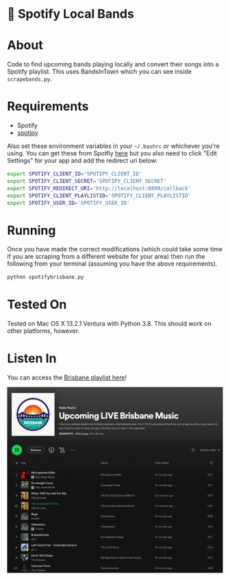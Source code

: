 🎵 Spotify Local Bands
=================

About
=====

Code to find upcoming bands playing locally and convert their songs into a Spotify playlist. This uses BandsInTown which you can see inside `scrapebands.py`.

Requirements
============
* Spotify
* [spotipy](https://spotipy.readthedocs.io/en/2.22.1/)

Also set these environment variables in your `~/.bashrc` or whichever you're using. You can get these from Spotfiy [here](https://developer.spotify.com/dashboard/applications) but you also need to click "Edit Settings" for your app and add the redirect uri below:

```bash
export SPOTIFY_CLIENT_ID='SPOTIPY_CLIENT_ID'
export SPOTIFY_CLIENT_SECRET='SPOTIPY_CLIENT_SECRET'
export SPOTIFY_REDIRECT_URI='http://localhost:8899/callback'
export SPOTIFY_CLIENT_PLAYLISTID='SPOTIFY_CLIENT_PLAYLISTID'
export SPOTIFY_USER_ID='SPOTIFY_USER_ID'
```

Running
======

Once you have made the correct modifications (which could take some time if you are scraping from a different website for your area) then run the following from your terminal (assuming you have the above requirements).

```Python
python spotifybrisbane.py
```

Tested On
=========
Tested on Mac OS X 13.2.1 Ventura with Python 3.8. This should work on other
platforms, however.


Listen In
=========
You can access the [Brisbane playlist here](https://open.spotify.com/playlist/3PjTtXAvsLe3C59USzfkni?si=54a5eb05b5d84d99)!

[![Spotify Playlist](spotifyplaylistbrisbane.png)](https://open.spotify.com/playlist/3PjTtXAvsLe3C59USzfkni?si=54a5eb05b5d84d99)